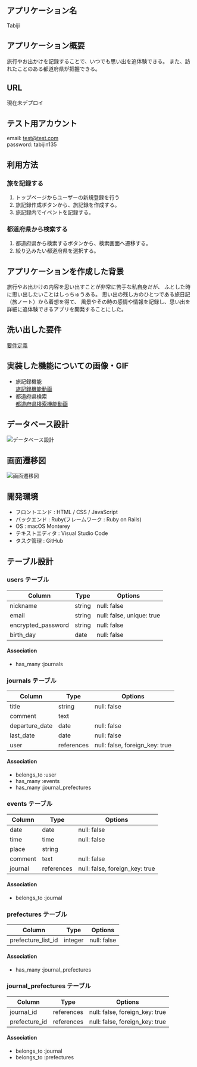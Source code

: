 ## アプリケーション名
Tabiji


## アプリケーション概要
旅行やお出かけを記録することで、いつでも思い出を追体験できる。
また、訪れたことのある都道府県が把握できる。


## URL
現在未デプロイ


## テスト用アカウント
email: test@test.com  
password: tabijin135


## 利用方法

### 旅を記録する
1. トップページからユーザーの新規登録を行う
2. 旅記録作成ボタンから、旅記録を作成する。
3. 旅記録内でイベントを記録する。

### 都道府県から検索する
1. 都道府県から検索するボタンから、検索画面へ遷移する。
2. 絞り込みたい都道府県を選択する。


## アプリケーションを作成した背景
旅行やお出かけの内容を思い出すことが非常に苦手な私自身だが、
ふとした時に思い出したいことはしっちゅうある。
思い出の残し方のひとつである旅日記（旅ノート）から着想を得て、
風景やその時の感情や情報を記録し、思い出を詳細に追体験できるアプリを開発することにした。


## 洗い出した要件
[要件定義](https://docs.google.com/spreadsheets/d/1Nt_oTZjbJhjCJhJgJy95sNSNmPCBRCZ3gqaM6OXD9dE/edit?usp=sharing)


## 実装した機能についての画像・GIF
* 旅記録機能  
[旅記録機能動画](https://i.gyazo.com/ff6c7bf77557ce143b7513cb7d2d5a2a.mp4)  
* 都道府県検索  
[都道府県検索機能動画](https://i.gyazo.com/159304a9506cd86dcbabb5555998f088.mp4)


## データベース設計
![データベース設計](https://i.gyazo.com/fdfc2ecebb5363349bde6f80377320b5.png)


## 画面遷移図
![画面遷移図](https://i.gyazo.com/858716b25f5131d37d98e7250241b16a.png)


## 開発環境
* フロントエンド : HTML / CSS / JavaScript
* バックエンド : Ruby(フレームワーク : Ruby on Rails)
* OS : macOS Monterey
* テキストエディタ : Visual Studio Code
* タスク管理 : GitHub







## テーブル設計

### users テーブル
| Column             | Type   | Options                   |
| ------------------ | ------ | ------------------------- |
| nickname           | string | null: false               |
| email              | string | null: false, unique: true |
| encrypted_password | string | null: false               |
| birth_day          | date   | null: false               |

#### Association
- has_many  :journals


### journals テーブル
| Column             | Type       | Options                        |
| ------------------ | ---------- | ------------------------------ |
| title              | string     | null: false                    |
| comment            | text       |                                |
| departure_date     | date       | null: false                    |
| last_date          | date       | null: false                    |
| user               | references | null: false, foreign_key: true |

#### Association
- belongs_to  :user
- has_many    :events
- has_many    :journal_prefectures


### events テーブル
| Column  | Type       | Options                        |
| ------- | ---------- | ------------------------------ |
| date    | date       | null: false                    |
| time    | time       | null: false                    |
| place   | string     |                                |
| comment | text       | null: false                    |
| journal | references | null: false, foreign_key: true |

#### Association
- belongs_to  :journal


### prefectures テーブル
| Column             | Type    | Options     |
| ------------------ | ------- | ----------- |
| prefecture_list_id | integer | null: false |

#### Association
- has_many    :journal_prefectures


### journal_prefectures テーブル
| Column        | Type       | Options                        |
| ------------- | ---------- | ------------------------------ |
| journal_id    | references | null: false, foreign_key: true |
| prefecture_id | references | null: false, foreign_key: true |

#### Association
- belongs_to  :journal
- belongs_to  :prefectures